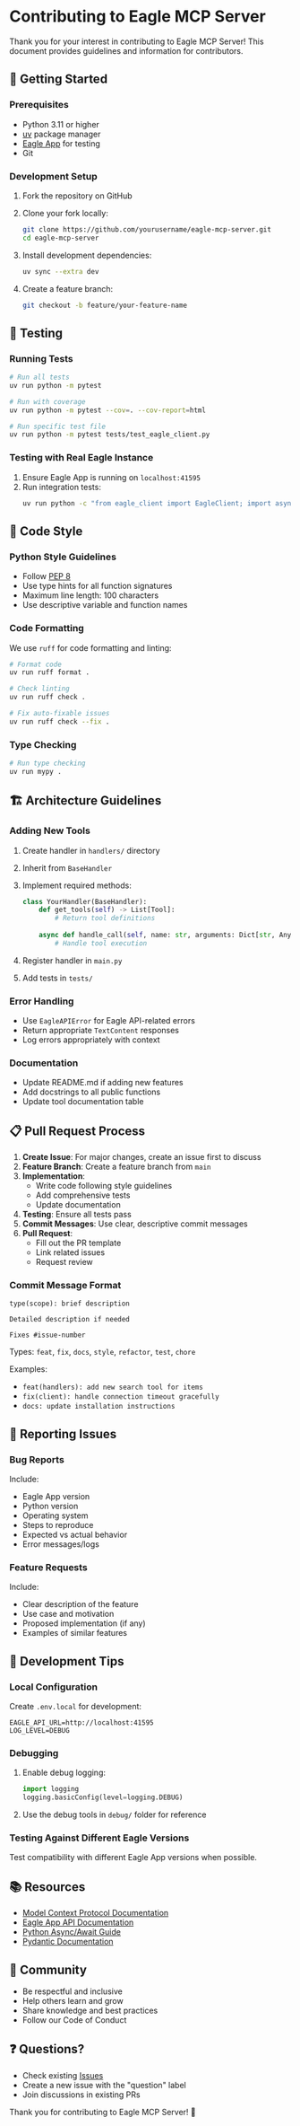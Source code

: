 # Contributing to Eagle MCP Server

Thank you for your interest in contributing to Eagle MCP Server! This document provides guidelines and information for contributors.

## 🚀 Getting Started

### Prerequisites

- Python 3.11 or higher
- [uv](https://docs.astral.sh/uv/) package manager
- [Eagle App](https://eagle.cool/) for testing
- Git

### Development Setup

1. Fork the repository on GitHub
2. Clone your fork locally:
   ```bash
   git clone https://github.com/yourusername/eagle-mcp-server.git
   cd eagle-mcp-server
   ```

3. Install development dependencies:
   ```bash
   uv sync --extra dev
   ```

4. Create a feature branch:
   ```bash
   git checkout -b feature/your-feature-name
   ```

## 🧪 Testing

### Running Tests

```bash
# Run all tests
uv run python -m pytest

# Run with coverage
uv run python -m pytest --cov=. --cov-report=html

# Run specific test file
uv run python -m pytest tests/test_eagle_client.py
```

### Testing with Real Eagle Instance

1. Ensure Eagle App is running on `localhost:41595`
2. Run integration tests:
   ```bash
   uv run python -c "from eagle_client import EagleClient; import asyncio; print('✅ Connected' if asyncio.run(EagleClient().health_check()) else '❌ Failed')"
   ```

## 📝 Code Style

### Python Style Guidelines

- Follow [PEP 8](https://pep8.org/)
- Use type hints for all function signatures
- Maximum line length: 100 characters
- Use descriptive variable and function names

### Code Formatting

We use `ruff` for code formatting and linting:

```bash
# Format code
uv run ruff format .

# Check linting
uv run ruff check .

# Fix auto-fixable issues
uv run ruff check --fix .
```

### Type Checking

```bash
# Run type checking
uv run mypy .
```

## 🏗️ Architecture Guidelines

### Adding New Tools

1. Create handler in `handlers/` directory
2. Inherit from `BaseHandler`
3. Implement required methods:
   ```python
   class YourHandler(BaseHandler):
       def get_tools(self) -> List[Tool]:
           # Return tool definitions
           
       async def handle_call(self, name: str, arguments: Dict[str, Any], client: EagleClient) -> List[TextContent]:
           # Handle tool execution
   ```

4. Register handler in `main.py`
5. Add tests in `tests/`

### Error Handling

- Use `EagleAPIError` for Eagle API-related errors
- Return appropriate `TextContent` responses
- Log errors appropriately with context

### Documentation

- Update README.md if adding new features
- Add docstrings to all public functions
- Update tool documentation table

## 📋 Pull Request Process

1. **Create Issue**: For major changes, create an issue first to discuss
2. **Feature Branch**: Create a feature branch from `main`
3. **Implementation**: 
   - Write code following style guidelines
   - Add comprehensive tests
   - Update documentation
4. **Testing**: Ensure all tests pass
5. **Commit Messages**: Use clear, descriptive commit messages
6. **Pull Request**: 
   - Fill out the PR template
   - Link related issues
   - Request review

### Commit Message Format

```
type(scope): brief description

Detailed description if needed

Fixes #issue-number
```

Types: `feat`, `fix`, `docs`, `style`, `refactor`, `test`, `chore`

Examples:
- `feat(handlers): add new search tool for items`
- `fix(client): handle connection timeout gracefully`
- `docs: update installation instructions`

## 🐛 Reporting Issues

### Bug Reports

Include:
- Eagle App version
- Python version
- Operating system
- Steps to reproduce
- Expected vs actual behavior
- Error messages/logs

### Feature Requests

Include:
- Clear description of the feature
- Use case and motivation
- Proposed implementation (if any)
- Examples of similar features

## 🔧 Development Tips

### Local Configuration

Create `.env.local` for development:
```env
EAGLE_API_URL=http://localhost:41595
LOG_LEVEL=DEBUG
```

### Debugging

1. Enable debug logging:
   ```python
   import logging
   logging.basicConfig(level=logging.DEBUG)
   ```

2. Use the debug tools in `debug/` folder for reference

### Testing Against Different Eagle Versions

Test compatibility with different Eagle App versions when possible.

## 📚 Resources

- [Model Context Protocol Documentation](https://modelcontextprotocol.io/)
- [Eagle App API Documentation](https://api.eagle.cool/)
- [Python Async/Await Guide](https://docs.python.org/3/library/asyncio.html)
- [Pydantic Documentation](https://docs.pydantic.dev/)

## 🤝 Community

- Be respectful and inclusive
- Help others learn and grow
- Share knowledge and best practices
- Follow our Code of Conduct

## ❓ Questions?

- Check existing [Issues](https://github.com/yourusername/eagle-mcp-server/issues)
- Create a new issue with the "question" label
- Join discussions in existing PRs

Thank you for contributing to Eagle MCP Server! 🎉